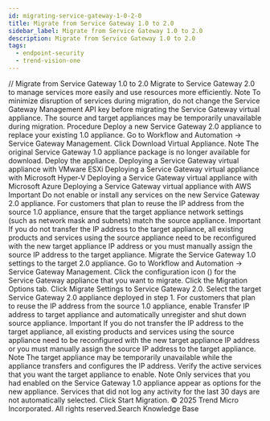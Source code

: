 ```yaml
---
id: migrating-service-gateway-1-0-2-0
title: Migrate from Service Gateway 1.0 to 2.0
sidebar_label: Migrate from Service Gateway 1.0 to 2.0
description: Migrate from Service Gateway 1.0 to 2.0
tags:
  - endpoint-security
  - trend-vision-one
---
```


/*<![CDATA[*/ $('#title').html($('meta[name=map-description]').attr('content')); /*]]>*/ Migrate from Service Gateway 1.0 to 2.0 Migrate to Service Gateway 2.0 to manage services more easily and use resources more efficiently. Note To minimize disruption of services during migration, do not change the Service Gateway Management API key before migrating the Service Gateway virtual appliance. The source and target appliances may be temporarily unavailable during migration. Procedure Deploy a new Service Gateway 2.0 appliance to replace your existing 1.0 appliance. Go to Workflow and Automation → Service Gateway Management. Click Download Virtual Appliance. Note The original Service Gateway 1.0 appliance package is no longer available for download. Deploy the appliance. Deploying a Service Gateway virtual appliance with VMware ESXi Deploying a Service Gateway virtual appliance with Microsoft Hyper-V Deploying a Service Gateway virtual appliance with Microsoft Azure Deploying a Service Gateway virtual appliance with AWS Important Do not enable or install any services on the new Service Gateway 2.0 appliance. For customers that plan to reuse the IP address from the source 1.0 appliance, ensure that the target appliance network settings (such as network mask and subnets) match the source appliance. Important If you do not transfer the IP address to the target appliance, all existing products and services using the source appliance need to be reconfigured with the new target appliance IP address or you must manually assign the source IP address to the target appliance. Migrate the Service Gateway 1.0 settings to the target 2.0 appliance. Go to Workflow and Automation → Service Gateway Management. Click the configuration icon () for the Service Gateway appliance that you want to migrate. Click the Migration Options tab. Click Migrate Settings to Service Gateway 2.0. Select the target Service Gateway 2.0 appliance deployed in step 1. For customers that plan to reuse the IP address from the source 1.0 appliance, enable Transfer IP address to target appliance and automatically unregister and shut down source appliance. Important If you do not transfer the IP address to the target appliance, all existing products and services using the source appliance need to be reconfigured with the new target appliance IP address or you must manually assign the source IP address to the target appliance. Note The target appliance may be temporarily unavailable while the appliance transfers and configures the IP address. Verify the active services that you want the target appliance to enable. Note Only services that you had enabled on the Service Gateway 1.0 appliance appear as options for the new appliance. Services that did not log any activity for the last 30 days are not automatically selected. Click Start Migration. © 2025 Trend Micro Incorporated. All rights reserved.Search Knowledge Base